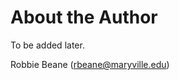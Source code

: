 About the Author
============================

To be added later.

Robbie Beane ([rbeane@maryville.edu](mailto:rbeane@maryville.edu))
